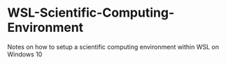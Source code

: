 # WSL-Scientific-Computing-Environment
Notes on how to setup a scientific computing environment within WSL on Windows 10
